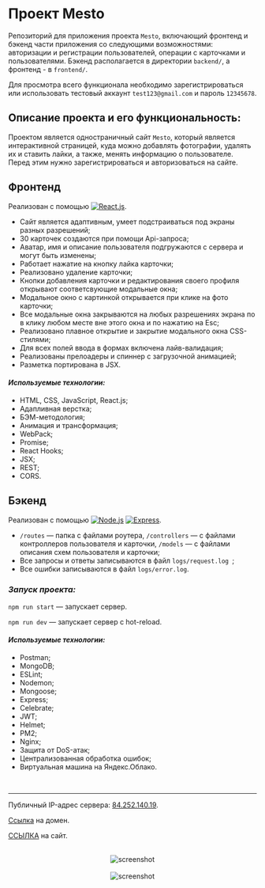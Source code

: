 # **Проект Mesto**

Репозиторий для приложения проекта `Mesto`, включающий фронтенд и бэкенд части приложения со следующими возможностями: авторизации и регистрации пользователей, операции с карточками и пользователями. Бэкенд располагается в директории `backend/`, а фронтенд - в `frontend/`.

Для просмотра всего функционала необходимо зарегистрироваться или использовать тестовый аккаунт `test123@gmail.com` и пароль `12345678`.

## **Описание проекта и его функциональность:**

Проектом является одностраничный сайт `Mesto`, который является интерактивной страницей, куда можно добавлять фотографии, удалять их и ставить лайки, а также, менять информацию о пользователе. Перед этим нужно зарегистрироваться и авторизоваться на сайте.

## **Фронтенд**

Реализован с помощью [![React.js](https://img.shields.io/badge/React.js-391468?style=flat&logo=React)](https://reactjs.org/).

* Сайт является адаптивным, умеет подстраиваться под экраны разных разрешений;
* 30 карточек создаются при помощи Api-запроса;
* Аватар, имя и описание пользователя подгружаются с сервера и могут быть изменены;
* Работает нажатие на кнопку лайка карточки;
* Реализовано удаление карточки;
* Кнопки добавления карточки и редактирования своего профиля открывают соответсвующие модальные окна;
* Модальное окно с картинкой открывается при клике на фото карточки;
* Все модальные окна закрываются на любых разрешениях экрана по в клику любом месте вне этого окна и по нажатию на Esc;
* Реализовано плавное открытие и закрытие модального окна CSS-стилями;
* Для всех полей ввода в формах включена лайв-валидация;
* Реализованы прелоадеры и спиннер с загрузочной анимацией;
* Разметка портирована в JSX.

#### _Используемые технологии:_

* HTML, CSS, JavaScript, React.js;
* Адапливная верстка;
* БЭМ-методология;
* Анимация и трансформация;
* WebPack;
* Promise;
* React Hooks;
* JSX;
* REST;
* CORS.

## **Бэкенд**

Рeализован с помощью [![Node.js](https://img.shields.io/badge/Node.js-391468?style=flat&logo=node.js)](https://nodejs.org/en/) [![Express](https://img.shields.io/badge/Express-391468?style=flat&logo=express)](https://expressjs.com/).

* `/routes` — папка с файлами роутера, `/controllers` — с файлами контроллеров пользователя и карточки, `/models` — с файлами описания схем пользователя и карточки;
* Все запросы и ответы записываются в файл `logs/request.log
`;
* Все ошибки записываются в файл `logs/error.log`.

### _Запуск проекта:_

`npm run start` — запускает сервер.

`npm run dev` — запускает сервер с hot-reload.

#### _Используемые технологии:_

* Postman;
* MongoDB;
* ESLint;
* Nodemon;
* Mongoose;
* Express;
* Celebrate;
* JWT;
* Helmet;
* PM2;
* Nginx;
* Защита от DoS-атак;
* Централизованная обработка ошибок;
* Виртуальная машина на Яндекс.Облако.

<br>

---

Публичный IP-адрес сервера: [84.252.140.19](https://84.252.140.19/
 "https://84.252.140.19/").
 
 [Ссылка](https://api.api.domainname.zone.nomoredomains.icu/ "Проект Mesto") на домен.

[ССЫЛКА](https://api.domainname.zone.nomoredomains.icu/ "Проект Mesto") на сайт.

<br>

<div align="center">
  <img src="https://i.postimg.cc/9QwgfdGQ/image.png" alt="screenshot" />
</div>

<br>

<div align="center">
  <img src="https://i.postimg.cc/mrf4Z21K/image.png" alt="screenshot" />
</div>
